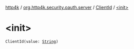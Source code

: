 [http4k](../../index.md) / [org.http4k.security.oauth.server](../index.md) / [ClientId](index.md) / [&lt;init&gt;](./-init-.md)

# &lt;init&gt;

`ClientId(value: `[`String`](https://kotlinlang.org/api/latest/jvm/stdlib/kotlin/-string/index.html)`)`